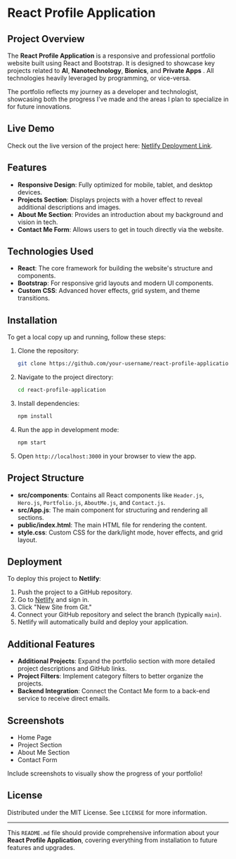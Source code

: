 # React Profile Application

## Project Overview

The **React Profile Application** is a responsive and professional portfolio website built using React and Bootstrap. It is designed to showcase key projects related to **AI**, **Nanotechnology**, **Bionics**, and **Private Apps** . All technologies heavily leveraged by programming, or vice-versa.

The portfolio reflects my journey as a developer and technologist, showcasing both the progress I’ve made and the areas I plan to specialize in for future innovations.

## Live Demo

Check out the live version of the project here: [Netlify Deployment Link](#).

## Features

- **Responsive Design**: Fully optimized for mobile, tablet, and desktop devices.
- **Projects Section**: Displays projects with a hover effect to reveal additional descriptions and images.
- **About Me Section**: Provides an introduction about my background and vision in tech.
- **Contact Me Form**: Allows users to get in touch directly via the website.

## Technologies Used

- **React**: The core framework for building the website's structure and components.
- **Bootstrap**: For responsive grid layouts and modern UI components.
- **Custom CSS**: Advanced hover effects, grid system, and theme transitions.


## Installation

To get a local copy up and running, follow these steps:

1. Clone the repository:
   ```bash
   git clone https://github.com/your-username/react-profile-application.git
   ```

2. Navigate to the project directory:
   ```bash
   cd react-profile-application
   ```

3. Install dependencies:
   ```bash
   npm install
   ```

4. Run the app in development mode:
   ```bash
   npm start
   ```

5. Open `http://localhost:3000` in your browser to view the app.

## Project Structure

- **src/components**: Contains all React components like `Header.js`, `Hero.js`, `Portfolio.js`, `AboutMe.js`, and `Contact.js`.
- **src/App.js**: The main component for structuring and rendering all sections.
- **public/index.html**: The main HTML file for rendering the content.
- **style.css**: Custom CSS for the dark/light mode, hover effects, and grid layout.

## Deployment

To deploy this project to **Netlify**:

1. Push the project to a GitHub repository.
2. Go to [Netlify](https://www.netlify.com/) and sign in.
3. Click "New Site from Git."
4. Connect your GitHub repository and select the branch (typically `main`).
5. Netlify will automatically build and deploy your application.

## Additional Features

- **Additional Projects**: Expand the portfolio section with more detailed project descriptions and GitHub links.
- **Project Filters**: Implement category filters to better organize the projects.
- **Backend Integration**: Connect the Contact Me form to a back-end service to receive direct emails.

## Screenshots

- Home Page
- Project Section
- About Me Section
- Contact Form

Include screenshots to visually show the progress of your portfolio!

## License

Distributed under the MIT License. See `LICENSE` for more information.

---

This `README.md` file should provide comprehensive information about your **React Profile Application**, covering everything from installation to future features and upgrades.